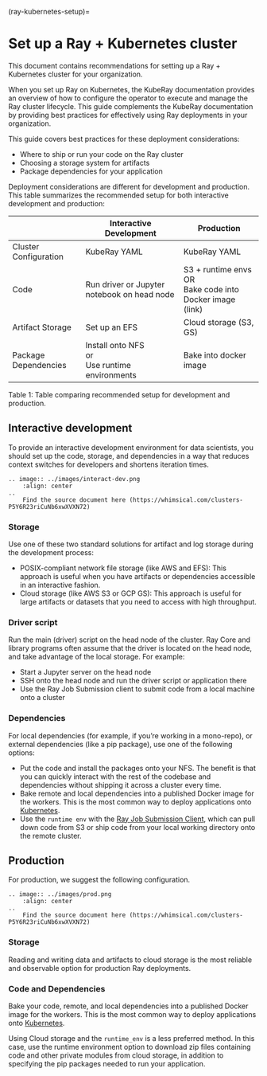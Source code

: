(ray-kubernetes-setup)=

# Set up a Ray + Kubernetes cluster

This document contains recommendations for setting up a Ray + Kubernetes cluster for your organization.

When you set up Ray on Kubernetes, the KubeRay documentation provides an overview of how to configure the operator to execute and manage the Ray cluster lifecycle. This guide complements the KubeRay documentation by providing best practices for effectively using Ray deployments in your organization.

This guide covers best practices for these deployment considerations:

* Where to ship or run your code on the Ray cluster
* Choosing a storage system for artifacts
* Package dependencies for your application

Deployment considerations are different for development and production. This table summarizes the recommended setup for both interactive development and production:

|   | Interactive Development  | Production  |
|---|---|---|
| Cluster Configuration  | KubeRay YAML  | KubeRay YAML  |
| Code | Run driver or Jupyter notebook on head node | S3 + runtime envs <br /> OR <br /> Bake code into Docker image (link)  |
| Artifact Storage | Set up an EFS  | Cloud storage (S3, GS)  |
| Package Dependencies | Install onto NFS <br /> or <br /> Use runtime environments | Bake into docker image  |

Table 1: Table comparing recommended setup for development and production.

## Interactive development

To provide an interactive development environment for data scientists, you should set up the code, storage, and dependencies in a way that reduces context switches for developers and shortens iteration times.

```{eval-rst}
.. image:: ../images/interact-dev.png
    :align: center
..
    Find the source document here (https://whimsical.com/clusters-P5Y6R23riCuNb6xwXVXN72)
```

### Storage

Use one of these two standard solutions for artifact and log storage during the development process:

* POSIX-compliant network file storage (like AWS and EFS): This approach is useful when you have artifacts or dependencies accessible in an interactive fashion.
* Cloud storage (like AWS S3 or GCP GS): This approach is useful for large artifacts or datasets that you need to access with high throughput.

### Driver script

Run the main (driver) script on the head node of the cluster. Ray Core and library programs often assume that the driver is located on the head node, and take advantage of the local storage. For example:

* Start a Jupyter server on the head node
* SSH onto the head node and run the driver script or application there
* Use the Ray Job Submission client to submit code from a local machine onto a cluster

### Dependencies

For local dependencies (for example, if you’re working in a mono-repo), or external dependencies (like a pip package), use one of the following options:

* Put the code and install the packages onto your NFS. The benefit is that you can quickly interact with the rest of the codebase and dependencies without shipping it across a cluster every time.
* Bake remote and local dependencies into a published Docker image for the workers. This is the most common way to deploy applications onto [Kubernetes](https://kube.academy/courses/building-applications-for-kubernetes). 
* Use the `runtime env` with the [Ray Job Submission Client](ray.job_submission.JobSubmissionClient), which can pull down code from S3 or ship code from your local working directory onto the remote cluster.

## Production

For production, we suggest the following configuration.


```{eval-rst}
.. image:: ../images/prod.png
    :align: center
..
    Find the source document here (https://whimsical.com/clusters-P5Y6R23riCuNb6xwXVXN72)
```


### Storage

Reading and writing data and artifacts to cloud storage is the most reliable and observable option for production Ray deployments. 

### Code and Dependencies

Bake your code, remote, and local dependencies into a published Docker image for the workers. This is the most common way to deploy applications onto [Kubernetes](https://kube.academy/courses/building-applications-for-kubernetes).

Using Cloud storage and the `runtime_env` is a less preferred method. In this case, use the runtime environment option to download zip files containing code and other private modules from cloud storage, in addition to specifying the pip packages needed to run your application.
